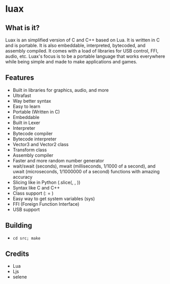 # luax
## What is it?
Luax is an simplified version of C and C++ based on Lua. It is written in C and is portable. It is also embeddable, interpreted, bytecoded, and assembly compiled. It comes with a load of libraries for USB 
control, FFI, audio, etc. Luax's focus is to be a portable language that works everywhere while being simple
and made to make applications and games.

## Features
- Built in libraries for graphics, audio, and more
- Ultrafast
- Way better syntax 
- Easy to learn
- Portable (Written in C)
- Embeddable
- Built in Lexer
- Interpreter
- Bytecode compiler
- Bytecode interpreter
- Vector3 and Vector2 class
- Transform class
- Assembly compiler
- Faster and more random number generator
- wait/swait (seconds), mwait (milliseconds, 1/1000 of a second), and uwait (microseconds, 1/1000000 of a second) functions with amazing accuracy
- Slicing like in Python (<string>.slice(<start>, <end>, <step>))
- Syntax like C and C++
- Class support (<name>: <class> = <value>)
- Easy way to get system variables (sys)
- FFI (Foreign Function Interface)
- USB support
## Building
- `cd src; make`
## Credits
- Lua
- Ljs
- selene

